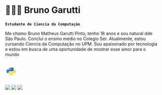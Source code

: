 # 👩🏻‍💻 Bruno Garutti

**`Estudante de Ciencia da Computação`**

Me chamo Bruno Matheus Garutti Pinto, tenho 18 anos e sou natural dde São Paulo. Concluí o ensino médio no Colegio Ser. Atualmente, estou cursando Ciencia da Computação no UPM. Sou apaixonado por tecnologia e estou em busca de uma oportunidade de mostrar esse amor para o mundo

<div style="display: inline_block"><br>

  <img align="center" alt="Rafa-Python" height="30" width="40" src="https://raw.githubusercontent.com/devicons/devicon/master/icons/python/python-original.svg">

</div>
  
  ##
 
<div> 
  
  <a href="https://www.instagram.com/bruno_zye/"><img src="https://img.shields.io/badge/-Instagram-%23E4405F?style=for-the-badge&logo=instagram&logoColor=white" target="_blank"></a>
  <a href = "brunomgpinto07@gmail.com"><img src="https://img.shields.io/badge/-Gmail-%23333?style=for-the-badge&logo=gmail&logoColor=white" target="_blank"></a>
  <a href="www.linkedin.com/in/bruno-matheus-garutti-pinto-07a67434b"><img src="https://img.shields.io/badge/-LinkedIn-%230077B5?style=for-the-badge&logo=linkedin&logoColor=white" target="_blank"></a> 
  
</div>
